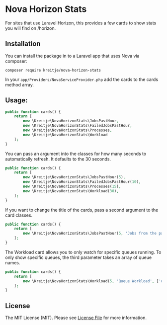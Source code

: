 # Nova Horizon Stats
For sites that use Laravel Horizon, this provides a few cards to show stats you will find on /horizon. 

## Installation

You can install the package in to a Laravel app that uses Nova via composer:
```
composer require kreitje/nova-horizon-stats
```

In your `app/Providers/NovaServiceProvider.php` add the cards to the cards method array.

## Usage:
```php
public function cards() {
    return [
        new \Kreitje\NovaHorizonStats\JobsPastHour,
        new \Kreitje\NovaHorizonStats\FailedJobsPastHour,
        new \Kreitje\NovaHorizonStats\Processes,
        new \Kreitje\NovaHorizonStats\Workload
    ];
}
```

You can pass an argument into the classes for how many seconds to automatically refresh. It defaults to the 30 seconds.

```php
public function cards() {
    return [
        new \Kreitje\NovaHorizonStats\JobsPastHour(5),
        new \Kreitje\NovaHorizonStats\FailedJobsPastHour(10),
        new \Kreitje\NovaHorizonStats\Processes(15),
        new \Kreitje\NovaHorizonStats\Workload(30),
    ];
}
```

If you want to change the title of the cards, pass a second argument to the card classes.
```php
public function cards() {
    return [
        new \Kreitje\NovaHorizonStats\JobsPastHour(5, 'Jobs from the past hour')
    ];
}
```

The Workload card allows you to only watch for specific queues running. To only show specific queues, the third 
parameter takes an array of queue names.
```php
public function cards() {
    return [
        new \Kreitje\NovaHorizonStats\Workload(5, 'Queue Workload', ['default', 'encoding'])
    ];
}
```

## License

The MIT License (MIT). Please see [License File](LICENSE.md) for more information.
